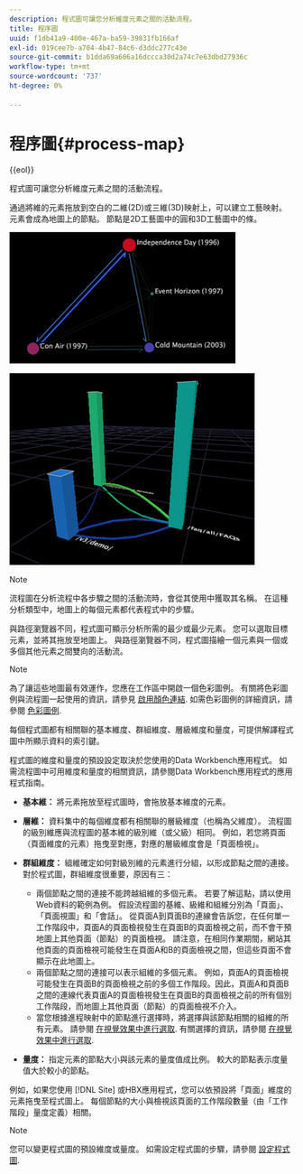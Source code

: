 ```yaml
---
description: 程式圖可讓您分析維度元素之間的活動流程。
title: 程序圖
uuid: f1db41a9-400e-467a-ba59-39831fb166af
exl-id: 019cee7b-a704-4b47-84c6-d3ddc277c43e
source-git-commit: b1dda69a606a16dccca30d2a74c7e63dbd27936c
workflow-type: tm+mt
source-wordcount: '737'
ht-degree: 0%

---
```


# 程序圖{#process-map}

{{eol}}

程式圖可讓您分析維度元素之間的活動流程。

通過將維的元素拖放到空白的二維(2D)或三維(3D)映射上，可以建立工藝映射。 元素會成為地圖上的節點。 節點是2D工藝圖中的圓和3D工藝圖中的條。

![](assets/vis_2DProcessMap.png)

![](assets/vis_3DProcessMap.png)

>[!NOTE]
>
>流程圖在分析流程中各步驟之間的活動流時，會從其使用中獲取其名稱。 在這種分析類型中，地圖上的每個元素都代表程式中的步驟。

與路徑瀏覽器不同，程式圖可顯示分析所需的最少或最少元素。 您可以選取目標元素，並將其拖放至地圖上。 與路徑瀏覽器不同，程式圖描繪一個元素與一個或多個其他元素之間雙向的活動流。

>[!NOTE]
>
>為了讓這些地圖最有效運作，您應在工作區中開啟一個色彩圖例。 有關將色彩圖例與流程圖一起使用的資訊，請參見 [啟用顏色連結](../../../../home/c-get-started/c-analysis-vis/c-proc-maps/c-act-color-lnks.md#concept-2c9b9f67f2bd4cd7a5431fa21c094edc). 如需色彩圖例的詳細資訊，請參閱 [色彩圖例](../../../../home/c-get-started/c-analysis-vis/c-legends/c-color-leg.md#concept-f84d51dc0d6547f981d0642fc2d01358).

每個程式圖都有相關聯的基本維度、群組維度、層級維度和量度，可提供解譯程式圖中所顯示資料的索引鍵。

程式圖的維度和量度的預設設定取決於您使用的Data Workbench應用程式。 如需流程圖中可用維度和量度的相關資訊，請參閱Data Workbench應用程式的應用程式指南。

* **基本維：** 將元素拖放至程式圖時，會拖放基本維度的元素。
* **層維：** 資料集中的每個維度都有相關聯的層級維度（也稱為父維度）。 流程圖的級別維應與流程圖的基本維的級別維（或父級）相同。 例如，若您將頁面（頁面維度的元素）拖曳至對應，對應的層級維度會是「頁面檢視」。
* **群組維度：** 組維確定如何對級別維的元素進行分組，以形成節點之間的連接。 對於程式圖，群組維度很重要，原因有三：

   * 兩個節點之間的連接不能跨越組維的多個元素。 若要了解這點，請以使用Web資料的範例為例。 假設流程圖的基維、級維和組維分別為「頁面」、「頁面視圖」和「會話」。 從頁面A到頁面B的連線會告訴您，在任何單一工作階段中，頁面A的頁面檢視發生在頁面B的頁面檢視之前，而不會干預地圖上其他頁面（節點）的頁面檢視。 請注意，在相同作業期間，網站其他頁面的頁面檢視可能發生在頁面A和B的頁面檢視之間，但這些頁面不會顯示在此地圖上。
   * 兩個節點之間的連接可以表示組維的多個元素。 例如，頁面A的頁面檢視可能發生在頁面B的頁面檢視之前的多個工作階段。因此，頁面A和頁面B之間的連線代表頁面A的頁面檢視發生在頁面B的頁面檢視之前的所有個別工作階段，而地圖上其他頁面（節點）的頁面檢視不介入。
   * 當您根據進程映射中的節點進行選擇時，將選擇與該節點相關的組維的所有元素。 請參閱 [在視覺效果中進行選取](../../../../home/c-get-started/c-vis/c-sel-vis/c-sel-vis.md#concept-012870ec22c7476e9afbf3b8b2515746). 有關選擇的資訊，請參閱 [在視覺效果中進行選取](../../../../home/c-get-started/c-vis/c-sel-vis/c-sel-vis.md#concept-012870ec22c7476e9afbf3b8b2515746).

* **量度：** 指定元素的節點大小與該元素的量度值成比例。 較大的節點表示度量值大於較小的節點。

例如，如果您使用 [!DNL Site] 或HBX應用程式，您可以依預設將「頁面」維度的元素拖曳至程式圖上。 每個節點的大小與檢視該頁面的工作階段數量（由「工作階段」量度定義）相關。

>[!NOTE]
>
>您可以變更程式圖的預設維度或量度。 如需設定程式圖的步驟，請參閱 [設定程式圖](../../../../home/c-get-started/c-intf-anlys-ftrs/t-config-proc-maps.md#task-4a95730b18a14bc790a77c013832b2d6).

